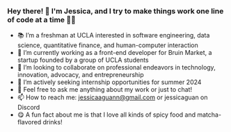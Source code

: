 ### Hey there! 👋 I'm Jessica, and I try to make things work one line of code at a time 👩‍💻

- 📚 I’m a freshman at UCLA interested in software engineering, data science, quantitative finance, and human-computer interaction
- 🐻 I’m currently working as a front-end developer for Bruin Market, a startup founded by a group of UCLA students
- 👯 I’m looking to collaborate on professional endeavors in technology, innovation, advocacy, and entrepreneurship
- 🍎 I’m actively seeking internship opportunities for summer 2024
- 💬 Feel free to ask me anything about my work or just to chat!
- 📫 How to reach me: jessicaaguann@gmail.com or jessicaguan on Discord
- 😋 A fun fact about me is that I love all kinds of spicy food and matcha-flavored drinks!
